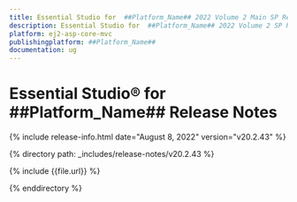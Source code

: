 ```yaml
---
title: Essential Studio for  ##Platform_Name## 2022 Volume 2 Main SP Release Release Notes
description: Essential Studio for  ##Platform_Name## 2022 Volume 2 SP Release Release Notes
platform: ej2-asp-core-mvc
publishingplatform: ##Platform_Name##
documentation: ug
---
```


# Essential Studio&reg; for  ##Platform_Name##   Release Notes  

{% include release-info.html date="August 8, 2022"  version="v20.2.43" %} 

{% directory path: _includes/release-notes/v20.2.43 %}

{% include {{file.url}} %}

{% enddirectory %}
